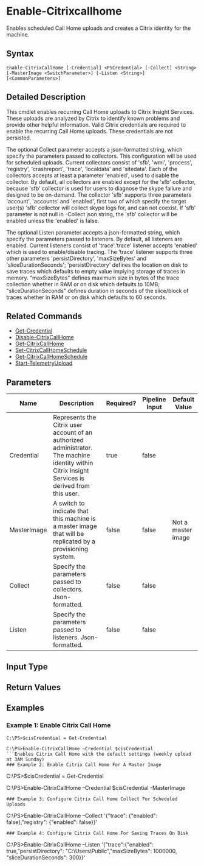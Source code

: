 ﻿
# Enable-Citrixcallhome
Enables scheduled Call Home uploads and creates a Citrix identity for the machine.
## Syntax
```
Enable-CitrixCallHome [-Credential] <PSCredential> [-Collect] <String> [-MasterImage <SwitchParameter>] [-Listen <String>] [<CommonParameters>]
```
## Detailed Description
This cmdlet enables recurring Call Home uploads to Citrix Insight Services. These uploads are analyzed by Citrix to identify known problems and provide other helpful information. Valid Citrix credentials are required to enable the recurring Call Home uploads. These credentials are not persisted.

The optional Collect parameter accepts a json-formatted string, which specify the parameters passed to collectors. This configuration will be used for scheduled uploads. Current collectors consist of 'sfb', 'wmi', 'process', 'registry', 'crashreport', 'trace', 'localdata' and 'sitedata'. Each of the collectors accepts at least a parameter 'enabled', used to disable the collector. By default, all collectors are enabled except for the 'sfb' collector, because 'sfb' collector is used for users to diagnose the skype failure and designed to be on-demand. The collector 'sfb' supports three parameters 'account', 'accounts' and 'enabled', first two of which specify the target user(s) 'sfb' collector will collect skype logs for, and can not coexist. If 'sfb' parameter is not null in -Collect json string, the 'sfb' collector will be enabled unless the 'enabled' is false.

The optional Listen parameter accepts a json-formatted string, which specify the parameters passed to listeners. By default, all listeners are enabled. Current listeners consist of 'trace'.'trace' listener accepts 'enabled' which is used to enable/disable tracing.  The 'trace' listener supports three other parameters 'persistDirectory', 'maxSizeBytes' and 'sliceDurationSeconds'; 'persistDirectory' defines the location on disk to save traces which defaults to empty value implying storage of traces in memory. "maxSizeBytes" defines maximum size in bytes of the trace collection whether in RAM or on disk which defaults to 10MB; "sliceDurationSeconds" defines duration in seconds of the slice/block of traces whether in RAM or on disk which defaults to 60 seconds.


## Related Commands

* [Get-Credential](./Get-Credential/)
* [Disable-CitrixCallHome](./Disable-CitrixCallHome/)
* [Get-CitrixCallHome](./Get-CitrixCallHome/)
* [Set-CitrixCallHomeSchedule](./Set-CitrixCallHomeSchedule/)
* [Get-CitrixCallHomeSchedule](./Get-CitrixCallHomeSchedule/)
* [Start-TelemetryUpload](./Start-TelemetryUpload/)
## Parameters
| Name   | Description | Required? | Pipeline Input | Default Value |
| --- | --- | --- | --- | --- |
| Credential | Represents the Citrix user account of an authorized administrator.  The machine identity within Citrix Insight Services is derived from this user. | true | false |  |
| MasterImage | A switch to indicate that this machine is a master image that will be replicated by a provisioning system. | false | false | Not a master image |
| Collect | Specify the parameters passed to collectors. Json-formatted. | false | false |  |
| Listen | Specify the parameters passed to listeners. Json-formatted. | false | false |  |

## Input Type

### 

## Return Values

### 

## Examples

### Example 1: Enable Citrix Call Home
```
C:\PS>$cisCredential = Get-Credential

C:\PS>Enable-CitrixCallHome –Credential $cisCredential
```Enables Citrix Call Home with the default settings (weekly upload at 3AM Sunday)
### Example 2: Enable Citrix Call Home For A Master Image
```
C:\PS>$cisCredential = Get-Credential

C:\PS>Enable-CitrixCallHome –Credential $cisCredential -MasterImage
```Enable Citrix Call Home for a Master Image used in provisioning (weekly upload at 3AM Sunday)
### Example 3: Configure Citrix Call Home Collect For Scheduled Uploads
```
C:\PS>Enable-CitrixCallHome –Collect  '{"trace": {"enabled": false},"registry": {"enabled": false}}'
```Sets default collect configuration for scheduled call home uploads. If enabled is false, no data is collected for configured collector.
### Example 4: Configure Citrix Call Home For Saving Traces On Disk
```
C:\PS>Enable-CitrixCallHome –Listen '{"trace":{"enabled": true,"persistDirectory": "C:\\Users\\Public","maxSizeBytes": 1000000, "sliceDurationSeconds": 300}}'
```Enables saving of trace files on disk at a given persistDirectory. Max size of trace files stored is configured via maxSizeBytes and sliceDurationSeconds defines duration in seconds of the slice/block of traces.
